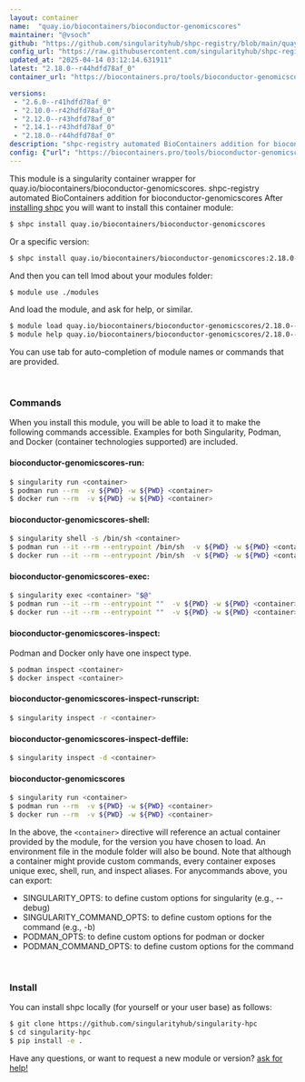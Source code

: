 ```yaml
---
layout: container
name:  "quay.io/biocontainers/bioconductor-genomicscores"
maintainer: "@vsoch"
github: "https://github.com/singularityhub/shpc-registry/blob/main/quay.io/biocontainers/bioconductor-genomicscores/container.yaml"
config_url: "https://raw.githubusercontent.com/singularityhub/shpc-registry/main/quay.io/biocontainers/bioconductor-genomicscores/container.yaml"
updated_at: "2025-04-14 03:12:14.631911"
latest: "2.18.0--r44hdfd78af_0"
container_url: "https://biocontainers.pro/tools/bioconductor-genomicscores"

versions:
 - "2.6.0--r41hdfd78af_0"
 - "2.10.0--r42hdfd78af_0"
 - "2.12.0--r43hdfd78af_0"
 - "2.14.1--r43hdfd78af_0"
 - "2.18.0--r44hdfd78af_0"
description: "shpc-registry automated BioContainers addition for bioconductor-genomicscores"
config: {"url": "https://biocontainers.pro/tools/bioconductor-genomicscores", "maintainer": "@vsoch", "description": "shpc-registry automated BioContainers addition for bioconductor-genomicscores", "latest": {"2.18.0--r44hdfd78af_0": "sha256:c70dcc1718a12fc4f28c19d3cd69f837c78ff36753ec9210eabed521fe632649"}, "tags": {"2.6.0--r41hdfd78af_0": "sha256:85e37c88267e15433747d682dd3bf636e7c6ecdc6399c88d1b3f3e06d01c2def", "2.10.0--r42hdfd78af_0": "sha256:a51847a99cfd5f616c478c72095695f6e00f066cba9bc4bb323b58d44e4ecf6a", "2.12.0--r43hdfd78af_0": "sha256:25bafdc8745459e94dda06ac7725f5689dcd2713e0dd54625245fd63f249533f", "2.14.1--r43hdfd78af_0": "sha256:9052f8de1f55be392d3822200745905f18c11fa8b2665fd6dde57ab739db0caf", "2.18.0--r44hdfd78af_0": "sha256:c70dcc1718a12fc4f28c19d3cd69f837c78ff36753ec9210eabed521fe632649"}, "docker": "quay.io/biocontainers/bioconductor-genomicscores"}
---
```


This module is a singularity container wrapper for quay.io/biocontainers/bioconductor-genomicscores.
shpc-registry automated BioContainers addition for bioconductor-genomicscores
After [installing shpc](#install) you will want to install this container module:


```bash
$ shpc install quay.io/biocontainers/bioconductor-genomicscores
```

Or a specific version:

```bash
$ shpc install quay.io/biocontainers/bioconductor-genomicscores:2.18.0--r44hdfd78af_0
```

And then you can tell lmod about your modules folder:

```bash
$ module use ./modules
```

And load the module, and ask for help, or similar.

```bash
$ module load quay.io/biocontainers/bioconductor-genomicscores/2.18.0--r44hdfd78af_0
$ module help quay.io/biocontainers/bioconductor-genomicscores/2.18.0--r44hdfd78af_0
```

You can use tab for auto-completion of module names or commands that are provided.

<br>

### Commands

When you install this module, you will be able to load it to make the following commands accessible.
Examples for both Singularity, Podman, and Docker (container technologies supported) are included.

#### bioconductor-genomicscores-run:

```bash
$ singularity run <container>
$ podman run --rm  -v ${PWD} -w ${PWD} <container>
$ docker run --rm  -v ${PWD} -w ${PWD} <container>
```

#### bioconductor-genomicscores-shell:

```bash
$ singularity shell -s /bin/sh <container>
$ podman run --it --rm --entrypoint /bin/sh  -v ${PWD} -w ${PWD} <container>
$ docker run --it --rm --entrypoint /bin/sh  -v ${PWD} -w ${PWD} <container>
```

#### bioconductor-genomicscores-exec:

```bash
$ singularity exec <container> "$@"
$ podman run --it --rm --entrypoint ""  -v ${PWD} -w ${PWD} <container> "$@"
$ docker run --it --rm --entrypoint ""  -v ${PWD} -w ${PWD} <container> "$@"
```

#### bioconductor-genomicscores-inspect:

Podman and Docker only have one inspect type.

```bash
$ podman inspect <container>
$ docker inspect <container>
```

#### bioconductor-genomicscores-inspect-runscript:

```bash
$ singularity inspect -r <container>
```

#### bioconductor-genomicscores-inspect-deffile:

```bash
$ singularity inspect -d <container>
```



#### bioconductor-genomicscores

```bash
$ singularity run <container>
$ podman run --rm  -v ${PWD} -w ${PWD} <container>
$ docker run --rm  -v ${PWD} -w ${PWD} <container>
```


In the above, the `<container>` directive will reference an actual container provided
by the module, for the version you have chosen to load. An environment file in the
module folder will also be bound. Note that although a container
might provide custom commands, every container exposes unique exec, shell, run, and
inspect aliases. For anycommands above, you can export:

 - SINGULARITY_OPTS: to define custom options for singularity (e.g., --debug)
 - SINGULARITY_COMMAND_OPTS: to define custom options for the command (e.g., -b)
 - PODMAN_OPTS: to define custom options for podman or docker
 - PODMAN_COMMAND_OPTS: to define custom options for the command

<br>

### Install

You can install shpc locally (for yourself or your user base) as follows:

```bash
$ git clone https://github.com/singularityhub/singularity-hpc
$ cd singularity-hpc
$ pip install -e .
```

Have any questions, or want to request a new module or version? [ask for help!](https://github.com/singularityhub/singularity-hpc/issues)